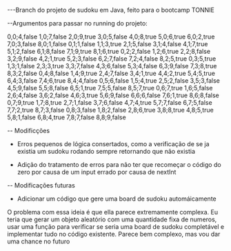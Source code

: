 ---Branch do projeto de sudoku em Java, feito para o bootcamp TONNIE

--Argumentos para passar no running do projeto:

0,0;4,false 1,0;7,false 2,0;9,true 3,0;5,false 4,0;8,true 5,0;6,true 6,0;2,true 7,0;3,false 8,0;1,false 0,1;1,false 1,1;3,true 2,1;5,false 3,1;4,false 4,1;7,true 5,1;2,false 6,1;8,false 7,1;9,true 8,1;6,true 0,2;2,false 1,2;6,true 2,2;8,false 3,2;9,false 4,2;1,true 5,2;3,false 6,2;7,false 7,2;4,false 8,2;5,true 0,3;5,true 1,3;1,false 2,3;3,true 3,3;7,false 4,3;6,false 5,3;4,false 6,3;9,false 7,3;8,true 8,3;2,false 0,4;8,false 1,4;9,true 2,4;7,false 3,4;1,true 4,4;2,true 5,4;5,true 6,4;3,false 7,4;6,true 8,4;4,false 0,5;6,false 1,5;4,true 2,5;2,false 3,5;3,false 4,5;9,false 5,5;8,false 6,5;1,true 7,5;5,false 8,5;7,true 0,6;7,true 1,6;5,false 2,6;4,false 3,6;2,false 4,6;3,true 5,6;9,false 6,6;6,false 7,6;1,true 8,6;8,false 0,7;9,true 1,7;8,true 2,7;1,false 3,7;6,false 4,7;4,true 5,7;7,false 6,7;5,false 7,7;2,true 8,7;3,false 0,8;3,false 1,8;2,false 2,8;6,true 3,8;8,true 4,8;5,true 5,8;1,false 6,8;4,true 7,8;7,false 8,8;9,false

-- Modificções

- Erros pequenos de lógica consertados, como a verificação de se ja existia um sudoku rodando sempre retornando que não existia

- Adição do tratamento de erros para não ter que recomeçar o código do zero por causa de um input errado por causa de nextInt

-- Modificações futuras

- Adicionar um código que gere uma board de sudoku automáicamente

O problema com essa ideia é que ella parece extremamente complexa. Eu teria que gerar um objeto aleatório com uma quantidade fixa de numeros, 
usar uma função para verificar se seria uma board de sudoku completável e implementar tudo no código existente. Parece bem complexo, mas vou dar uma chance no futuro
